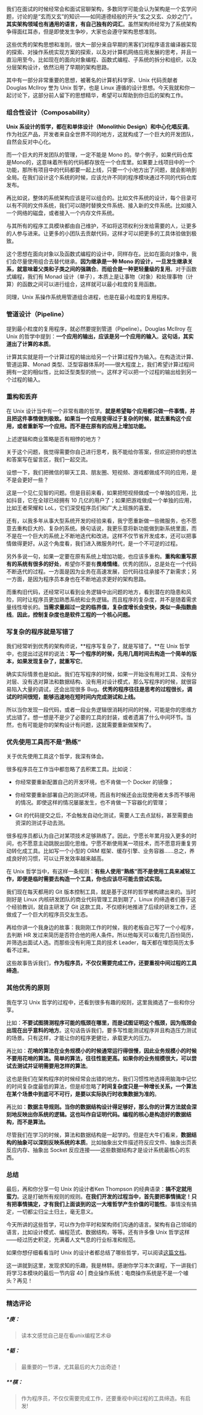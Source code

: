 <p data-nodeid="877" class="">我们在面试的时候经常会和面试官聊架构，多数同学可能会认为架构是一个玄学问题，讨论的是“玄而又玄”的知识——如同道德经般的开头“玄之又玄、众妙之门”。<strong data-nodeid="935">其实架构领域也有通用的语言，有自己独有的词汇</strong>。虽然架构师经常为了系统架构争得面红耳赤，但是即使发生争吵，大家也会遵守架构思想准则。</p>
<p data-nodeid="878">这些优秀的架构思想和准则，很大一部分来自早期的黑客们对程序语言编译器实现的探索、对操作系统实现方案的探索，以及对计算机网络应用发展的思考，并且一直沿用至今。比如现在的面向对象编程、函数式编程、子系统的拆分和组织，以及分层架构设计，依然沿用了早期的架构思路。</p>
<p data-nodeid="879">其中有一部分非常重要的思想，被著名的计算机科学家、Unix 代码贡献者 Douglas McIlroy 誉为 Unix 哲学，也是 Linux 遵循的设计思想。今天我就和你一起讨论下，这部分前人留下的思想精华，希望可以帮助到你日后的架构工作。</p>
<h3 data-nodeid="880">组合性设计（Composability）</h3>
<p data-nodeid="881"><strong data-nodeid="943">Unix 系设计的哲学，都在和单体设计（Monolithic Design）和中心化唱反调</strong>。作为社区产品，开发者来自全世界不同的地方，这就构成了一个巨大的开发团队，自然会反对中心化。</p>
<p data-nodeid="882">而一个巨大的开发团队的管理，一定不能是 Mono 的。举个例子，如果代码仓库是Mono的，这意味着所有的代码都存放在一个仓库里。如果要上线项目中的一个功能，那所有项目中的代码都要一起上线，只要一个小地方出了问题，就会影响到全局。在我们设计这个系统的时候，应该允许不同的程序模块通过不同的代码仓库发布。</p>
<p data-nodeid="883">再比如说，整体的系统架构应该是可以组合的。比如文件系统的设计，每个目录可以有不同的文件系统，我们可以随时替换文件系统、接入新的文件系统。比如接入一个网络的磁盘，或者接入一个内存文件系统。</p>
<p data-nodeid="884">与其所有的程序工具模块都由自己维护，不如将这项权利分发给需要的人，让更多的人参与进来。让更多的小团队去贡献代码，这样才可以把更多的工具体验做到极致。</p>
<p data-nodeid="885">这个思想在面向对象以及函数式编程的设计中，同样存在。比如在面向对象中，我们会尽量使用组合去替代继承。<strong data-nodeid="956">因为继承是一种 Mono 的设计，一旦发生继承关系，就意味着父类和子类之间的强耦合</strong>。<strong data-nodeid="957">而组合是一种更轻量级的复用</strong>。对于函数式编程，我们有 Monad 设计（单子），本质上是让事物（对象）和处理事物（计算）的函数之间可以进行组合，这样就可以最小粒度的复用函数。</p>
<p data-nodeid="886">同理，Unix 系操作系统用管道组合进程，也是在最小粒度的复用程序。</p>
<h3 data-nodeid="887">管道设计（Pipeline）</h3>
<p data-nodeid="888">提到最小粒度的复用程序，就必然要提到管道（Pipeline）。Douglas McIlroy 在 Unix 的哲学中提到：<strong data-nodeid="969">一个应用的输出，应该是另一个应用的输入</strong>。<strong data-nodeid="970">这句话，其实道出了计算的本质</strong>。</p>
<p data-nodeid="889">计算其实就是将一个计算过程的输出给另一个计算过程作为输入。在构造流计算、管道运算、Monad 类型、泛型容器体系时——很大程度上，我们希望计算过程间拥有一定的相似性，比如泛型类型的统一。这样才可以把一个过程的输出给到另一个过程的输入。</p>
<h3 data-nodeid="890">重构和丢弃</h3>
<p data-nodeid="891">在 Unix 设计当中有一个非常有趣的哲学。<strong data-nodeid="977">就是希望每个应用都只做一件事情，并且把这件事情做到极致。如果当一个应用变得过于复杂的时候，就去重构这个应用，或者重新写一个应用。而不是在原有的应用上增加功能。</strong></p>
<p data-nodeid="892">上述逻辑和商业策略是否有相悖的地方？</p>
<p data-nodeid="893">关于这个问题，我觉得需要你自己进行思考，我不能给你答案，但欢迎把你的想法和答案写在留言区，我们一起交流。</p>
<p data-nodeid="894">设想一下，我们把微信的聊天工具、朋友圈、短视频、游戏都做成不同的应用，是不是会更好一些？</p>
<p data-nodeid="895">这是一个见仁见智的问题。但是目前来看，如果把短视频做成一个单独的应用，比如抖音，它在全球已经拥有 10 几亿的用户了；如果把游戏做成一个单独的应用，比如王者荣耀和 LoL，它们深受程序员们和广大上班族的喜爱。</p>
<p data-nodeid="896">还有，以我多年从事大型系统开发的经验来看，我宁愿重新做一些微服务，也不愿意去重构巨大的、复杂的系统。换句话说，我更乐意将新功能做到新系统里面，而不是在一个巨大的系统上不断地迭代和改进。这样不仅节省开发成本，还可以把事情做得更好。从这个角度看，我们进入微服务时代，是一个不可逆的过程。</p>
<p data-nodeid="897">另外多说一句，如果一定要在原有系统上增加功能，也应该多重构。<strong data-nodeid="992">重构和重写原有的系统有很多的好处</strong>，希望你不要有<strong data-nodeid="993">畏难情绪</strong>。优秀的团队，总是处在一个代码不断迭代的过程。一方面是因为业务在高速发展，旧代码往往承接不了新需求；另一方面，是因为程序员本身也在不断地追求更好的架构思路。</p>
<p data-nodeid="898">而重构旧代码，还经常可以看到业务逻辑中出问题的地方，看到潜在的隐患和风险，同时让程序员更加熟悉系统和业务逻辑。而且程序的复杂度，并不是随着需求量线性增长的。<strong data-nodeid="1002">当需求量超过一定的临界值，复杂度增长会变快，类似一条指数曲线</strong>。<strong data-nodeid="1003">因此，控制复杂度也是软件工程的一个核心问题。</strong></p>
<h3 data-nodeid="899">写复杂的程序就是写错了</h3>
<p data-nodeid="900">我们经常听到优秀的架构师说，**程序写复杂了，就是写错了。**在 Unix 哲学中，也提出过这样的说法：<strong data-nodeid="1016">写一个程序的时候，先用几周时间去构造一个简单的版本，如果发现复杂了，就重写它</strong>。</p>
<p data-nodeid="901">确实实际情景也是如此。我们在写程序的时候，如果一开始没有用对工具、没有分对层、没有选对算法和数据结构、没有用对设计模式，那么写程序的时候，就很容易陷入大量的调试，还会出现很多 Bug。<strong data-nodeid="1021">优秀的程序往往是思考的过程很长，调试的时间很短，能够迅速地在短时间内完成测试和上线。</strong></p>
<p data-nodeid="902">所以当你发现一段代码，或者一段业务逻辑很消耗时间的时候，可能是你的思维方式出错了。想一想是不是少了必要的工具的封装，或者遗漏了什么中间环节。当然，也有可能是你的架构设计有问题，这就需要重新做架构了。</p>
<h3 data-nodeid="903">优先使用工具而不是“熟练”</h3>
<p data-nodeid="904">关于优先使用工具这个哲学，我深有体会。</p>
<p data-nodeid="905">很多程序员在工作当中都忽略了去积累工具。比如说：</p>
<ul data-nodeid="906">
<li data-nodeid="907">
<p data-nodeid="908">你经常要重新配置自己的开发环境，也不肯做一个 Docker 的镜像；</p>
</li>
<li data-nodeid="909">
<p data-nodeid="910">你经常要重新部署自己的测试环境，而且有时候还会出现使用者太多而不够用的情况。即使这样的情况屡屡发生，也不肯做一下容器化的管理；</p>
</li>
<li data-nodeid="911">
<p data-nodeid="912">Git 的代码提交之后，不会触发自动化测试，需要人工去点鼠标，甚至需要由资深的测试手动去测。</p>
</li>
</ul>
<p data-nodeid="913">很多程序员都认为自己对某项技术足够熟练了。因此，宁愿长年累月投入更多的时间，也不愿意主动跳脱出固化思维。宁愿不断使用某一项技术，而不愿意将重复劳动转化成工具。比如写一个小型的 ORM 框架、缓存引擎、业务容器……总之，养成良好的习惯，可以让开发效率越来越高。</p>
<p data-nodeid="914">在 Unix 哲学当中，有这样一条规则：<strong data-nodeid="1034">有些人使用“熟练”而不是使用工具来减轻工作，即便是临时需要去构造一个工具，你也应该尽可能去尝试实现。</strong></p>
<p data-nodeid="915">我们现在每天都用的 Git 版本控制工具，就是基于这样的哲学被构建出来的。当时刚好是 Linux 内核研发团队的商业代码管理工具到期了，Linux 的缔造者们基于这个经验教训，就自主研发了 Git 这款工具，不仅顺利地推进了后续的研发工作，还做成了一个巨大的程序员交友生态。</p>
<p data-nodeid="916">再给你讲一个我身边的故事：我刚刚工作的时候，我的老板自己写了一个小程序，去判断 HR 发过来简历是否符合他的用人条件。所以他每天可以看完几百份简历，并筛选出面试人选。而那些没有利用工具的技术 Leader，每天都在埋怨简历太多看不过来。</p>
<p data-nodeid="917">这些故事告诉我们，<strong data-nodeid="1042">作为程序员，不仅仅需要完成工作，还要重视中间过程的工具缔造</strong>。</p>
<h3 data-nodeid="918">其他优秀的原则</h3>
<p data-nodeid="919">我在学习 Unix 哲学的过程中，还看到很多有趣的规则，这里我摘选了一些和你分享。</p>
<p data-nodeid="5068" class="te-preview-highlight">比如：<strong data-nodeid="5074">不要试图猜测程序可能的瓶颈在哪里，而是试图证明这个瓶颈，因为瓶颈会出现在出乎意料的地方</strong>。这句话告诉我们，要多写性能测试程序并且构造压力测试的场景。只有这样，才能让你的程序更健壮，承载更大的压力。</p>










<p data-nodeid="921">再比如：<strong data-nodeid="1057">花哨的算法在业务规模小的时候通常运行得很慢，因此业务规模小的时候不要用花哨的算法。简单的算法，往往性能更高。如果你的业务规模很大，可以尝试去测试并证明需要用怎样的算法</strong>。</p>
<p data-nodeid="922">这也是我们在架构程序的时候经常会出错的地方。我们习惯性地选择用脑海中记忆的时间复杂度最低的算法，但是却忽略了<strong data-nodeid="1063">时间复杂度只是一种增长关系，一个算法在某个场景中到底可不可行，是要以实际执行时收集数据为准的</strong>。</p>
<p data-nodeid="923">再比如：<strong data-nodeid="1068">数据主导规则。当你的数据结构设计得足够好，那么你的计算方法就会深刻地反映出你系统的逻辑。这也叫作自证明代码。编程的核心是构造好的数据结构，而不是算法。</strong></p>
<p data-nodeid="924">尽管我们在学习的时候，算法和数据结构是一起学的。但是在大牛们看来，<strong data-nodeid="1074">数据结构的抽象可以深刻反映系统的本质</strong>。比如抽象出文件描述符反应文件、抽象出页表反应内存、抽象出 Socket 反应连接——这些数据结构才是设计系统最核心的东西。</p>
<h3 data-nodeid="925">总结</h3>
<p data-nodeid="926">最后，再和你分享一句 Unix 的设计者Ken Thompson 的经典语录：<strong data-nodeid="1085">搞不定就用蛮力</strong>。这是打破所有规则的规则。<strong data-nodeid="1086">在我们开发的过程当中，首先要把事情搞定！只有把事情搞定，才有我们上面谈到的这一大堆哲学产生价值的可能性</strong>。事情没有搞定，一切都尘归尘土归土，毫无意义。</p>
<p data-nodeid="927">今天所讲的这些哲学，可以作为你平时和架构师们沟通的语言。架构有自己领域的语言，比如设计模式、编程范式、数据结构，等等。还有许多像 Unix 哲学这样——经过历史积淀，充满着人文气息的行业标准和规范。</p>
<p data-nodeid="928">如果你想仔细看看当时 Unix 的设计者都总结了哪些哲学，可以阅读<a href="http://www.catb.org/~esr/writings/taoup/html/ch01s06.html" data-nodeid="1091">这篇文档</a>。</p>
<p data-nodeid="929" class="">这一讲就到这里，发现求知的乐趣，我是林䭽。感谢你学习本次课程，下一讲我们将学习本模块的最后一节内容 40 | 商业操作系统：电商操作系统是不是一个噱头？再见！</p>

---

### 精选评论

##### *庚：
> 读本文感觉自己是在看unix编程艺术😆

##### *韬：
> 最重要的一节课，尤其最后的大力出奇迹！

##### **棋：
> 作为程序员，不仅仅需要完成工作，还要重视中间过程的工具缔造。有启发!

